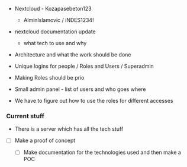 
- Nextcloud - Kozapasebeton123
	- AlminIslamovic / iNDES1234!


- nextcloud documentation update
	- what tech to use and why
- Architecture and what the work should be done 
- Unique logins for people / Roles and Users / Superadmin 
- Making Roles should be prio 
- Small admin panel - list of users and who goes where

- We have to figure out how to use the roles for different accesses


### Current stuff

- There is a server which has all the tech stuff 

- [ ] Make a proof of concept 
	- [ ] Make documentation for the technologies used and then make a POC

